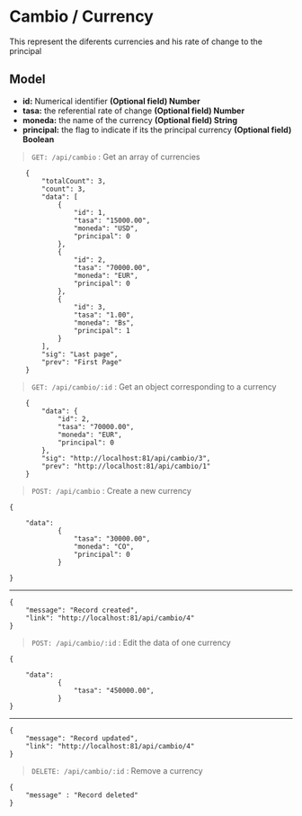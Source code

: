 # Cambio / Currency

This represent the diferents currencies and his rate of change to the principal

## Model

- **id:** Numerical identifier **(Optional field) Number**
- **tasa:** the referential rate of change **(Optional field) Number**
- **moneda:** the name of the currency **(Optional field) String**
- **principal:** the flag to indicate if its the principal currency **(Optional field) Boolean**

>`GET: /api/cambio` : Get an array of currencies

        {
            "totalCount": 3,
            "count": 3,
            "data": [
                {
                    "id": 1,
                    "tasa": "15000.00",
                    "moneda": "USD",
                    "principal": 0
                },
                {
                    "id": 2,
                    "tasa": "70000.00",
                    "moneda": "EUR",
                    "principal": 0
                },
                {
                    "id": 3,
                    "tasa": "1.00",
                    "moneda": "Bs",
                    "principal": 1
                }
            ],
            "sig": "Last page",
            "prev": "First Page"
        }

>`GET: /api/cambio/:id` : Get an object corresponding to a currency

        {
            "data": {
                "id": 2,
                "tasa": "70000.00",
                "moneda": "EUR",
                "principal": 0
            },
            "sig": "http://localhost:81/api/cambio/3",
            "prev": "http://localhost:81/api/cambio/1"
        }

>`POST: /api/cambio` : Create a new currency

    {
        
        "data":
                {
                    "tasa": "30000.00",
                    "moneda": "CO",
                    "principal": 0
                }
            
    }

----

    {
        "message": "Record created",
        "link": "http://localhost:81/api/cambio/4"
    }

>`POST: /api/cambio/:id` : Edit the data of one currency

    {   
        
        "data":
                {
                    "tasa": "450000.00",
                }
    }

----

    {
        "message": "Record updated",
        "link": "http://localhost:81/api/cambio/4"
    }

>`DELETE: /api/cambio/:id` : Remove a currency

    {
        "message" : "Record deleted"
    }